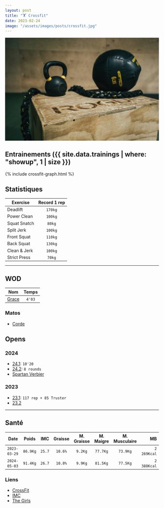 ```yaml
---
layout: post
title: "🏋️ Crossfit"
date: 2023-02-24
image: "/assets/images/posts/crossfit.jpg"
---
```


![crossfit](/assets/images/posts/crossfit.jpg)

## Entrainements ({{ site.data.trainings | where: "showup", 1 | size }})

{% include crossfit-graph.html %}

## Statistiques

| Exercise | Record 1 rep |
|----------|:-------------:|
| Deadlift | `170kg` |
| Power Clean | `100kg` |
| Squat Snatch | `80kg` |
| Split Jerk | `100kg` |
| Front Squat | `110kg` |
| Back Squat | `130kg` |
| Clean & Jerk | `100kg` |
| Strict Press | `70kg` |

---

## WOD

| Nom | Temps |
|----------|:-------------:|
| [Grace](https://www.crossfit.com/240329) | `4'03` |

### Matos

- [Corde](https://www.roguefitness.com/eu/fr/bridges-sr-2-speed-rope-3-0-green-eu)

## Opens

### 2024

- [24.1](https://games.crossfit.com/workouts/open/2024/1): `10'20`
- [24.2](https://games.crossfit.com/workouts/open/2024/2): `8 rounds`
- [Spartan Verbier](https://ch.spartan.com/fr/race/detail/8200/overview)

### 2023

- [23.1](https://www.crossfit.com/23-1-lesson-plan-by-crossfit-affiliate-programming): `117 rep + 85 Truster`
- [23.2](https://www.crossfit.com/23-2-class-plan-by-crossfit-affiliate-programming)

---

## Santé

| Date | Poids | IMC | Graisse | M. Graisse | M. Maigre | M. Musculaire | MB |
|--|:--:|:--:|:--:|:--:|:--:|:--:|--:|
| `2023-03-29` | `86.9Kg`| `25.7` | `10.6%` | `9.2Kg` | `77.7Kg` | `73.9Kg` | `2 269Kcal`|
| `2024-05-03` | `91.4Kg`| `26.7` | `10.8%` | `9.9Kg` | `81.5Kg` | `77.5Kg` | `2 388Kcal`|

### Liens

- [CrossFit](https://www.crossfit.com)
- [IMC](https://www.livi.fr/sante/imc/)
- [The Girls](https://www.store.crossfit.com/products/crossfit-the-girls-poster-cft0198)
